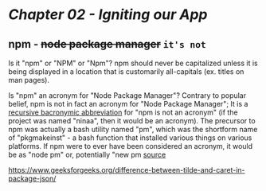 # _Chapter 02 - Igniting our App_

## npm - ~~node package manager~~ `it's not`

Is it "npm" or "NPM" or "Npm"?
npm should never be capitalized unless it is being displayed in a location that is customarily all-capitals (ex. titles on man pages).

Is "npm" an acronym for "Node Package Manager"?
Contrary to popular belief, npm is not in fact an acronym for "Node Package Manager"; It is a [recursive bacronymic abbreviation](https://en.wikipedia.org/wiki/Recursive_acronym) for "npm is not an acronym" (if the project was named "ninaa", then it would be an acronym). The precursor to npm was actually a bash utility named "pm", which was the shortform name of "pkgmakeinst" - a bash function that installed various things on various platforms. If npm were to ever have been considered an acronym, it would be as "node pm" or, potentially "new pm
[source](https://www.npmjs.com/package/npm#user-content-faq-on-branding)

https://www.geeksforgeeks.org/difference-between-tilde-and-caret-in-package-json/
